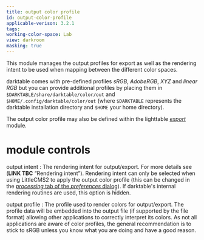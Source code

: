 ```yaml
---
title: output color profile
id: output-color-profile
applicable-verison: 3.2.1
tags: 
working-color-space: Lab 
view: darkroom
masking: true
---
```


This module manages the output profiles for export as well as the rendering intent to be used when mapping between the different color spaces.

darktable comes with pre-defined profiles _sRGB_, _AdobeRGB_, _XYZ_ and _linear RGB_ but you can provide additional profiles by placing them in `$DARKTABLE/share/darktable/color/out` and `$HOME/.config/darktable/color/out` (where `$DARKTABLE` represents the darktable installation directory and `$HOME` your home directory).

The output color profile may also be defined within the lighttable [_export_](../utility-modules/lighttable/export-selected.md) module.

# module controls

output intent
: The rendering intent for output/export. For more details see (**LINK TBC** “Rendering intent”). Rendering intent can only be selected when using LittleCMS2 to apply the output color profile (this can be changed in the [_processing_ tab of the _preferences_ dialog](../../preferences-settings/processing.md)). If darktable's internal rendering routines are used, this option is hidden.

output profile
: The profile used to render colors for output/export. The profile data will be embedded into the output file (if supported by the file format) allowing other applications to correctly interpret its colors. As not all applications are aware of color profiles, the general recommendation is to stick to sRGB unless you know what you are doing and have a good reason.
